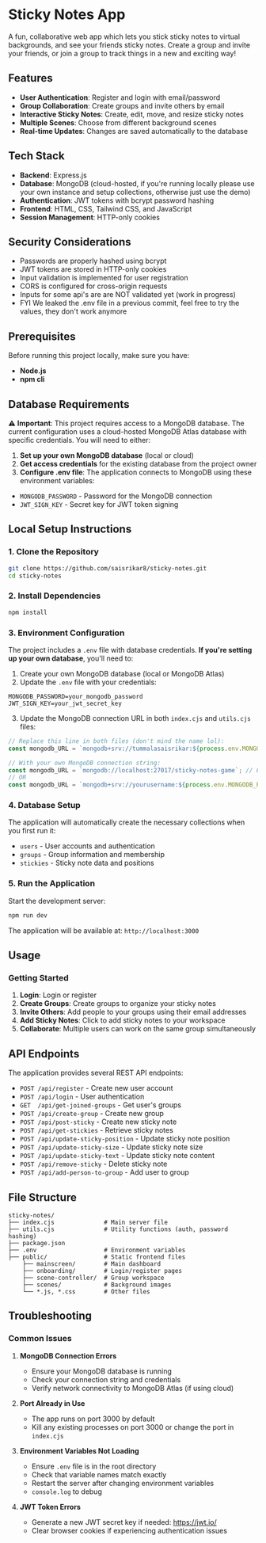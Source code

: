 # Sticky Notes App

A fun, collaborative web app which lets you stick sticky notes to virtual backgrounds, and see your friends sticky notes. Create a group and invite your friends, or join a group to track things in a new and exciting way!

## Features

- **User Authentication**: Register and login with email/password
- **Group Collaboration**: Create groups and invite others by email
- **Interactive Sticky Notes**: Create, edit, move, and resize sticky notes
- **Multiple Scenes**: Choose from different background scenes
- **Real-time Updates**: Changes are saved automatically to the database

## Tech Stack

- **Backend**: Express.js
- **Database**: MongoDB (cloud-hosted, if you're running locally please use your own instance and setup collections, otherwise just use the demo)
- **Authentication**: JWT tokens with bcrypt password hashing
- **Frontend**: HTML, CSS, Tailwind CSS, and JavaScript 
- **Session Management**: HTTP-only cookies

## Security Considerations

- Passwords are properly hashed using bcrypt
- JWT tokens are stored in HTTP-only cookies
- Input validation is implemented for user registration
- CORS is configured for cross-origin requests
- Inputs for some api's are are NOT validated yet (work in progress)
- FYI We leaked the .env file in a previous commit, feel free to try the values, they don't work anymore 

## Prerequisites

Before running this project locally, make sure you have:

- **Node.js** 
- **npm cli** 

## Database Requirements

⚠️ **Important**: This project requires access to a MongoDB database. The current configuration uses a cloud-hosted MongoDB Atlas database with specific credentials. You will need to either:

1. **Set up your own MongoDB database** (local or cloud)
2. **Get access credentials** for the existing database from the project owner
3. **Configure .env file**: 
The application connects to MongoDB using these environment variables:
- `MONGODB_PASSWORD` - Password for the MongoDB connection
- `JWT_SIGN_KEY` - Secret key for JWT token signing

## Local Setup Instructions

### 1. Clone the Repository

```bash
git clone https://github.com/saisrikar8/sticky-notes.git
cd sticky-notes
```

### 2. Install Dependencies

```bash
npm install
```

### 3. Environment Configuration

The project includes a `.env` file with database credentials. **If you're setting up your own database**, you'll need to:

1. Create your own MongoDB database (local or MongoDB Atlas)
2. Update the `.env` file with your credentials:

```env
MONGODB_PASSWORD=your_mongodb_password
JWT_SIGN_KEY=your_jwt_secret_key
```

3. Update the MongoDB connection URL in both `index.cjs` and `utils.cjs` files:

```javascript
// Replace this line in both files (don't mind the name lol):
const mongodb_URL = `mongodb+srv://tummalasaisrikar:${process.env.MONGODB_PASSWORD}@yichangs-temu-storage.irg9scu.mongodb.net/?retryWrites=true&w=majority&appName=YICHANGS-TEMU-STORAGE`;

// With your own MongoDB connection string:
const mongodb_URL = `mongodb://localhost:27017/sticky-notes-game`; // For local MongoDB
// OR
const mongodb_URL = `mongodb+srv://yourusername:${process.env.MONGODB_PASSWORD}@your-cluster.mongodb.net/?retryWrites=true&w=majority&appName=YourAppName`; // For MongoDB Atlas
```

### 4. Database Setup

The application will automatically create the necessary collections when you first run it:
- `users` - User accounts and authentication
- `groups` - Group information and membership
- `stickies` - Sticky note data and positions

### 5. Run the Application

Start the development server:

```bash
npm run dev
```

The application will be available at: `http://localhost:3000`

## Usage

### Getting Started

1. **Login**: Login or register
3. **Create Groups**: Create groups to organize your sticky notes
4. **Invite Others**: Add people to your groups using their email addresses
5. **Add Sticky Notes**: Click to add sticky notes to your workspace
6. **Collaborate**: Multiple users can work on the same group simultaneously

## API Endpoints

The application provides several REST API endpoints:

- `POST /api/register` - Create new user account
- `POST /api/login` - User authentication
- `GET  /api/get-joined-groups` - Get user's groups
- `POST /api/create-group` - Create new group
- `POST /api/post-sticky` - Create new sticky note
- `POST /api/get-stickies` - Retrieve sticky notes
- `POST /api/update-sticky-position` - Update sticky note position
- `POST /api/update-sticky-size` - Update sticky note size
- `POST /api/update-sticky-text` - Update sticky note content
- `POST /api/remove-sticky` - Delete sticky note
- `POST /api/add-person-to-group` - Add user to group

## File Structure

```
sticky-notes/
├── index.cjs              # Main server file
├── utils.cjs              # Utility functions (auth, password hashing)
├── package.json           
├── .env                   # Environment variables
├── public/                # Static frontend files
    ├── mainscreen/        # Main dashboard
    ├── onboarding/        # Login/register pages
    ├── scene-controller/  # Group workspace
    ├── scenes/            # Background images
    └── *.js, *.css        # Other files

```

## Troubleshooting

### Common Issues

1. **MongoDB Connection Errors**
   - Ensure your MongoDB database is running
   - Check your connection string and credentials
   - Verify network connectivity to MongoDB Atlas (if using cloud)

2. **Port Already in Use**
   - The app runs on port 3000 by default
   - Kill any existing processes on port 3000 or change the port in `index.cjs`

3. **Environment Variables Not Loading**
   - Ensure `.env` file is in the root directory
   - Check that variable names match exactly
   - Restart the server after changing environment variables
   - ```console.log``` to debug 

4. **JWT Token Errors**
   - Generate a new JWT secret key if needed: https://jwt.io/
   - Clear browser cookies if experiencing authentication issues



